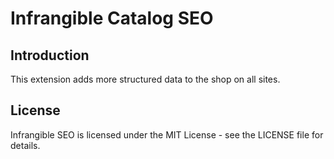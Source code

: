 # Infrangible Catalog SEO

## Introduction

This extension adds more structured data to the shop on all sites.

## License

Infrangible SEO is licensed under the MIT License - see the LICENSE file for details.
